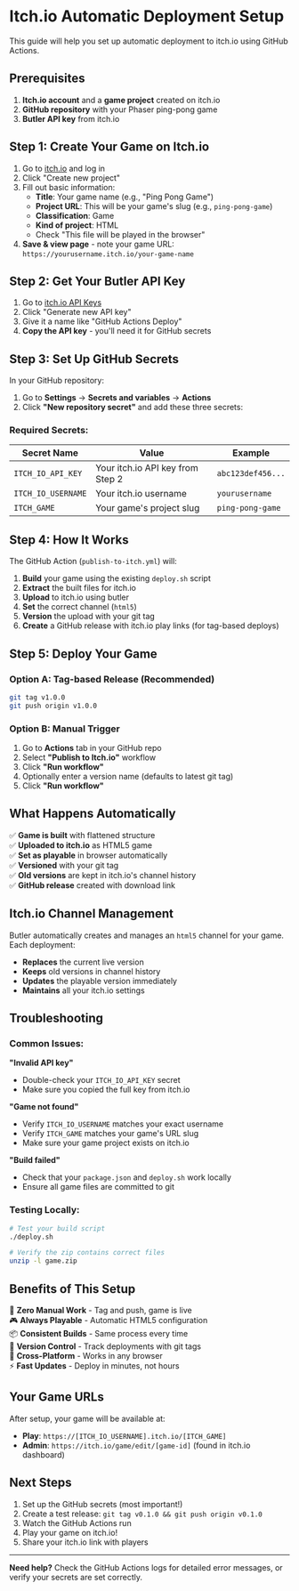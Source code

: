 # Itch.io Automatic Deployment Setup

This guide will help you set up automatic deployment to itch.io using GitHub Actions.

## Prerequisites

1. **Itch.io account** and a **game project** created on itch.io
2. **GitHub repository** with your Phaser ping-pong game
3. **Butler API key** from itch.io

## Step 1: Create Your Game on Itch.io

1. Go to [itch.io](https://itch.io) and log in
2. Click "Create new project"
3. Fill out basic information:
   - **Title**: Your game name (e.g., "Ping Pong Game")
   - **Project URL**: This will be your game's slug (e.g., `ping-pong-game`)
   - **Classification**: Game
   - **Kind of project**: HTML
   - Check "This file will be played in the browser"
4. **Save & view page** - note your game URL: `https://yourusername.itch.io/your-game-name`

## Step 2: Get Your Butler API Key

1. Go to [itch.io API Keys](https://itch.io/user/settings/api-keys)
2. Click "Generate new API key"
3. Give it a name like "GitHub Actions Deploy"
4. **Copy the API key** - you'll need it for GitHub secrets

## Step 3: Set Up GitHub Secrets

In your GitHub repository:

1. Go to **Settings** → **Secrets and variables** → **Actions**
2. Click **"New repository secret"** and add these three secrets:

### Required Secrets:

| Secret Name | Value | Example |
|-------------|-------|---------|
| `ITCH_IO_API_KEY` | Your itch.io API key from Step 2 | `abc123def456...` |
| `ITCH_IO_USERNAME` | Your itch.io username | `yourusername` |
| `ITCH_GAME` | Your game's project slug | `ping-pong-game` |

## Step 4: How It Works

The GitHub Action (`publish-to-itch.yml`) will:

1. **Build** your game using the existing `deploy.sh` script
2. **Extract** the built files for itch.io
3. **Upload** to itch.io using butler
4. **Set** the correct channel (`html5`)
5. **Version** the upload with your git tag
6. **Create** a GitHub release with itch.io play links (for tag-based deploys)

## Step 5: Deploy Your Game

### Option A: Tag-based Release (Recommended)
```bash
git tag v1.0.0
git push origin v1.0.0
```

### Option B: Manual Trigger
1. Go to **Actions** tab in your GitHub repo
2. Select **"Publish to Itch.io"** workflow
3. Click **"Run workflow"**
4. Optionally enter a version name (defaults to latest git tag)
5. Click **"Run workflow"**

## What Happens Automatically

✅ **Game is built** with flattened structure  
✅ **Uploaded to itch.io** as HTML5 game  
✅ **Set as playable** in browser automatically  
✅ **Versioned** with your git tag  
✅ **Old versions** are kept in itch.io's channel history  
✅ **GitHub release** created with download link  

## Itch.io Channel Management

Butler automatically creates and manages an `html5` channel for your game. Each deployment:

- **Replaces** the current live version
- **Keeps** old versions in channel history
- **Updates** the playable version immediately
- **Maintains** all your itch.io settings

## Troubleshooting

### Common Issues:

**"Invalid API key"**
- Double-check your `ITCH_IO_API_KEY` secret
- Make sure you copied the full key from itch.io

**"Game not found"**
- Verify `ITCH_IO_USERNAME` matches your exact username
- Verify `ITCH_GAME` matches your game's URL slug
- Make sure your game project exists on itch.io

**"Build failed"**
- Check that your `package.json` and `deploy.sh` work locally
- Ensure all game files are committed to git

### Testing Locally:
```bash
# Test your build script
./deploy.sh

# Verify the zip contains correct files
unzip -l game.zip
```

## Benefits of This Setup

🚀 **Zero Manual Work** - Tag and push, game is live  
🎮 **Always Playable** - Automatic HTML5 configuration  
📦 **Consistent Builds** - Same process every time  
🔄 **Version Control** - Track deployments with git tags  
📱 **Cross-Platform** - Works in any browser  
⚡ **Fast Updates** - Deploy in minutes, not hours  

## Your Game URLs

After setup, your game will be available at:
- **Play**: `https://[ITCH_IO_USERNAME].itch.io/[ITCH_GAME]`
- **Admin**: `https://itch.io/game/edit/[game-id]` (found in itch.io dashboard)

## Next Steps

1. Set up the GitHub secrets (most important!)
2. Create a test release: `git tag v0.1.0 && git push origin v0.1.0`
3. Watch the GitHub Actions run
4. Play your game on itch.io!
5. Share your itch.io link with players

---

**Need help?** Check the GitHub Actions logs for detailed error messages, or verify your secrets are set correctly.